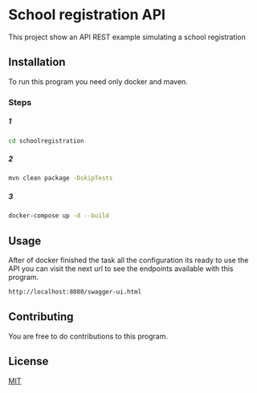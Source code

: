 # School registration API

This project show an API REST example simulating a school registration

## Installation
To run this program you need only docker and maven.

### Steps
##### 1
```bash
cd schoolregistration
```
##### 2
```bash 
mvn clean package -DskipTests
```

##### 3
```bash 
docker-compose up -d --build
```

## Usage
After of docker finished the task all the configuration its ready to use the API you can visit the next url to see the endpoints available with this program.

```html
http://localhost:8080/swagger-ui.html
```

## Contributing
You are free to do contributions to this program.

## License
[MIT](https://choosealicense.com/licenses/mit/)